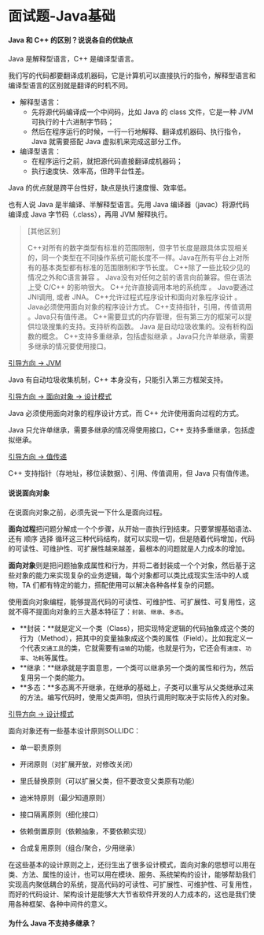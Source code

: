 # 面试题-Java基础

#### Java 和 C++ 的区别？说说各自的优缺点

Java 是解释型语言，C++ 是编译型语言。

我们写的代码都要翻译成机器码，它是计算机可以直接执行的指令，解释型语言和编译型语言的区别就是翻译的时机不同。

- 解释型语言：
  - 先将源代码编译成一个中间码，比如 Java 的 class 文件，它是一种 JVM 可执行的十六进制字节码；
  - 然后在程序运行的时候，一行一行地解释、翻译成机器码、执行指令，Java 就需要搭配 Java 虚拟机来完成这部分工作。
- 编译型语言：
  - 在程序运行之前，就把源代码直接翻译成机器码；
  - 执行速度快、效率高，但跨平台性差。

Java 的优点就是跨平台性好，缺点是执行速度慢、效率低。

也有人说 Java 是半编译、半解释型语言。先用 Java 编译器（javac）将源代码编译成 Java 字节码（.class），再用 JVM 解释执行。

> [其他区别]
>
> C++对所有的数字类型有标准的范围限制，但字节长度是跟具体实现相关的，同一个类型在不同操作系统可能长度不一样。Java在所有平台上对所有的基本类型都有标准的范围限制和字节长度。
> C++除了一些比较少见的情况之外和C语言兼容 。 Java没有对任何之前的语言向前兼容。但在语法上受 C/C++ 的影响很大。
> C++允许直接调用本地的系统库 。 Java要通过JNI调用, 或者 JNA。
> C++允许过程式程序设计和面向对象程序设计 。Java必须使用面向对象的程序设计方式。
> C++支持指针，引用，传值调用 。Java只有值传递。
> C++需要显式的内存管理，但有第三方的框架可以提供垃圾搜集的支持。支持析构函数。 Java 是自动垃圾收集的。没有析构函数的概念。
> C++支持多重继承，包括虚拟继承 。Java只允许单继承，需要多继承的情况要使用接口。

[引导方向 -> JVM](#)

Java 有自动垃圾收集机制，C++ 本身没有，只能引入第三方框架支持。

[引导方向 -> 面向对象 -> 设计模式](#oop)

Java 必须使用面向对象的程序设计方式，而 C++ 允许使用面向过程的方式。

Java 只允许单继承，需要多继承的情况得使用接口，C++ 支持多重继承，包括虚拟继承。

[引导方向 -> 值传递](#)

C++ 支持指针（存地址，移位读数据）、引用、传值调用，但 Java 只有值传递。

#### <span id="oop">说说面向对象</span>

在说面向对象之前，必须先说一下什么是面向过程。

**面向过程**把问题分解成一个个步骤，从开始一直执行到结束。只要掌握基础语法、还有 顺序 选择 循环这三种代码结构，就可以实现一切，但是随着代码增加，代码的可读性、可维护性、可扩展性越来越差，最根本的问题就是人力成本的增加。

**面向对象**则是把问题抽象成属性和行为，并将二者封装成一个个对象，然后基于这些对象的能力来实现复杂的业务逻辑，每个对象都可以类比成现实生活中的人或物，TA 们都有特定的能力，搭配使用可以解决各种各样复杂的问题。

使用面向对象编程，能够提高代码的可读性、可维护性、可扩展性、可复用性，这就不得不提面向对象的三大基本特征了：`封装`、`继承`、`多态`。

- **封装：**就是定义一个类（Class），把实现特定逻辑的代码抽象成这个类的行为（Method），把其中的变量抽象成这个类的属性（Field）。比如我定义一个代表`交通工具`的类，它就需要有`运输`的功能，也就是行为，它还会有`速度`、`功率`、`功耗`等属性。
- **继承：**继承就是字面意思，一个类可以继承另一个类的属性和行为，然后复用另一个类的能力。
- **多态：**多态离不开继承，在继承的基础上，子类可以重写从父类继承过来的方法。编写代码时，使用父类声明，但执行调用时取决于实际传入的对象。

[引导方向 -> 设计模式](#)

面向对象还有一些基本设计原则<font title=green>SOLLIDC</font>：

- 单一职责原则

- 开闭原则（对扩展开放，对修改关闭）

- 里氏替换原则（可以扩展父类，但不要改变父类原有功能）

- 迪米特原则（最少知道原则）

- 接口隔离原则（细化接口）

- 依赖倒置原则（依赖抽象，不要依赖实现）

- 合成复用原则（组合/聚合，少用继承）

在这些基本的设计原则之上，还衍生出了很多设计模式，面向对象的思想可以用在类、方法、属性的设计，也可以用在模块、服务、系统架构的设计，能够帮助我们实现高内聚低耦合的系统，提高代码的可读性、可扩展性、可维护性、可复用性，而好的代码设计、架构设计是能够大大节省软件开发的人力成本的，这也是我们使用各种框架、各种中间件的意义。

#### 为什么 Java 不支持多继承？

